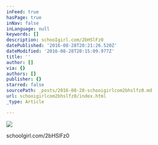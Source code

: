 ```yaml
---
inFeed: true
hasPage: true
inNav: false
inLanguage: null
keywords: []
description: schooIgirl.com/2bHSlFz0
datePublished: '2016-08-28T20:21:26.520Z'
dateModified: '2016-08-28T20:15:09.977Z'
title: ''
author: []
via: {}
authors: []
publisher: {}
starred: false
sourcePath: _posts/2016-08-28-schooigirlcom2bhslfz0.md
url: schooigirlcom2bhslfz0/index.html
_type: Article

---
```

![](https://the-grid-user-content.s3-us-west-2.amazonaws.com/0570118e-4132-4423-b33f-7a094f5813d7.jpg)

schooIgirl.com/2bHSlFz0